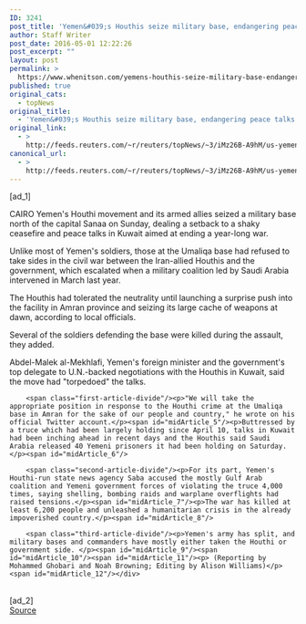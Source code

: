 ```yaml
---
ID: 3241
post_title: 'Yemen&#039;s Houthis seize military base, endangering peace talks'
author: Staff Writer
post_date: 2016-05-01 12:22:26
post_excerpt: ""
layout: post
permalink: >
  https://www.whenitson.com/yemens-houthis-seize-military-base-endangering-peace-talks/
published: true
original_cats:
  - topNews
original_title:
  - 'Yemen&#039;s Houthis seize military base, endangering peace talks'
original_link:
  - >
    http://feeds.reuters.com/~r/reuters/topNews/~3/iMz26B-A9hM/us-yemen-security-idUSKCN0XS0WT
canonical_url:
  - >
    http://feeds.reuters.com/~r/reuters/topNews/~3/iMz26B-A9hM/us-yemen-security-idUSKCN0XS0WT
---
```

 [ad_1]
<br><div id="articleText">
<span id="midArticle_start"/>

<span class="focusParagraph" readability="5"><p><span class="articleLocation">CAIRO</span> Yemen's Houthi movement and its armed allies seized a military base north of the capital Sanaa on Sunday, dealing a setback to a shaky ceasefire and peace talks in Kuwait aimed at ending a year-long war.</p></span><span id="midArticle_0"/><p>Unlike most of Yemen's soldiers, those at the Umaliqa base had refused to take sides in the civil war between the Iran-allied Houthis and the government, which escalated when a military coalition led by Saudi Arabia intervened in March last year.</p><span id="midArticle_1"/><p>The Houthis had tolerated the neutrality until launching a surprise push into the facility in Amran province and seizing its large cache of weapons at dawn, according to local officials.</p><span id="midArticle_2"/><p>Several of the soldiers defending the base were killed during the assault, they added.</p><span id="midArticle_3"/><p>Abdel-Malek al-Mekhlafi, Yemen's foreign minister and the government's top delegate to U.N.-backed negotiations with the Houthis in Kuwait, said the move had "torpedoed" the talks.</p><span id="midArticle_4"/>
        
        <span class="first-article-divide"/><p>"We will take the appropriate position in response to the Houthi crime at the Umaliqa base in Amran for the sake of our people and country," he wrote on his official Twitter account.</p><span id="midArticle_5"/><p>Buttressed by a truce which had been largely holding since April 10, talks in Kuwait had been inching ahead in recent days and the Houthis said Saudi Arabia released 40 Yemeni prisoners it had been holding on Saturday.</p><span id="midArticle_6"/>
        
        <span class="second-article-divide"/><p>For its part, Yemen's Houthi-run state news agency Saba accused the mostly Gulf Arab coalition and Yemeni government forces of violating the truce 4,000 times, saying shelling, bombing raids and warplane overflights had raised tensions.</p><span id="midArticle_7"/><p>The war has killed at least 6,200 people and unleashed a humanitarian crisis in the already impoverished country.</p><span id="midArticle_8"/>
        
        <span class="third-article-divide"/><p>Yemen's army has split, and military bases and commanders have mostly either taken the Houthi or government side. </p><span id="midArticle_9"/><span id="midArticle_10"/><span id="midArticle_11"/><p> (Reporting by Mohammed Ghobari and Noah Browning; Editing by Alison Williams)</p><span id="midArticle_12"/></div>
<br>[ad_2]
<br><a href="http://feeds.reuters.com/~r/reuters/topNews/~3/iMz26B-A9hM/us-yemen-security-idUSKCN0XS0WT">Source </a>